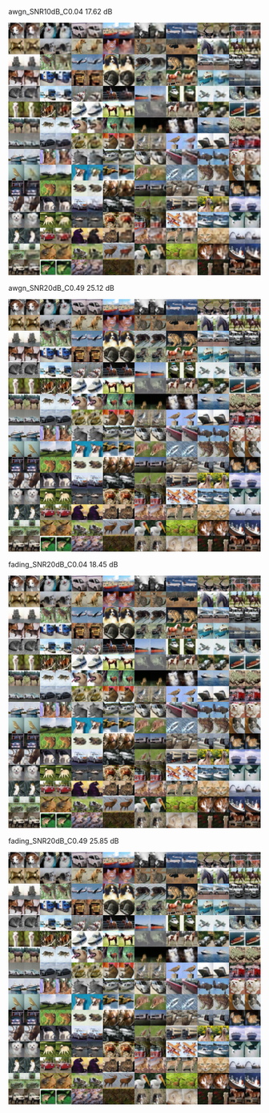 
awgn_SNR10dB_C0.04    17.62 dB

![验证结果](resources/validation_snr10_c0.04_e2500.png)
          

awgn_SNR20dB_C0.49    25.12 dB

![验证结果](resources/validation_snr20_c0.49_e2500.png)


fading_SNR20dB_C0.04    18.45 dB

![验证结果](resources/validation_fading_snr20_c0.49_e2500.png)


fading_SNR20dB_C0.49    25.85 dB

![验证结果](resources/validation_fading_snr20_c0.49_e2500.png)

